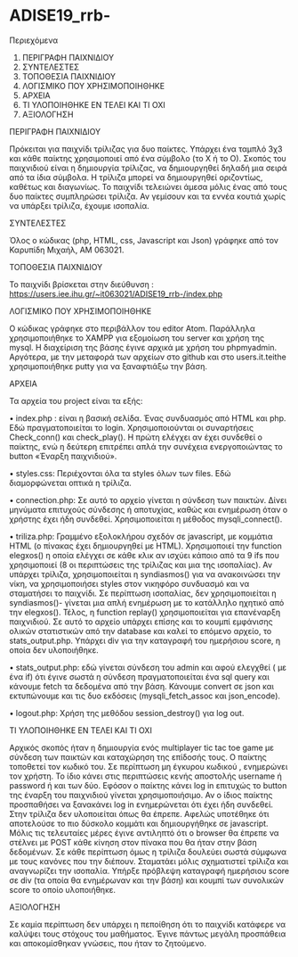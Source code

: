 # ADISE19_rrb-
Περιεχόμενα
1.	ΠΕΡΙΓΡΑΦΗ ΠΑΙΧΝΙΔΙΟΥ
2.	ΣΥΝΤΕΛΕΣΤΕΣ
3.	ΤΟΠΟΘΕΣΙΑ ΠΑΙΧΝΙΔΙΟΥ
4.	ΛΟΓΙΣΜΙΚΟ ΠΟΥ ΧΡΗΣΙΜΟΠΟΙΗΘΗΚΕ
5.	ΑΡΧΕΙΑ
6.	ΤΙ ΥΛΟΠΟΙΗΘΗΚΕ ΕΝ ΤΕΛΕΙ ΚΑΙ ΤΙ ΟΧΙ
7.	ΑΞΙΟΛΟΓΗΣΗ



ΠΕΡΙΓΡΑΦΗ ΠΑΙΧΝΙΔΙΟΥ

Πρόκειται για παιχνίδι τρίλιζας για δυο παίκτες. Υπάρχει ένα ταμπλό 3χ3 και κάθε παίκτης  χρησιμοποιεί από ένα σύμβολο (το Χ ή το Ο). Σκοπός του παιχνιδιού είναι η δημιουργία τρίλιζας, να δημιουργηθεί δηλαδή μια σειρά από τα ίδια σύμβολα. Η τρίλιζα μπορεί να δημιουργηθεί οριζοντίως, καθέτως και διαγωνίως. Το παιχνίδι τελειώνει άμεσα μόλις ένας από τους δυο παίκτες συμπληρώσει τρίλιζα. Αν γεμίσουν και τα εννέα κουτιά χωρίς να υπάρξει τρίλιζα, έχουμε ισοπαλία.

ΣΥΝΤΕΛΕΣΤΕΣ

Όλος ο κώδικας (php, HTML, css,  Javascript και Json) γράφηκε από τον Καρυπίδη Μιχαήλ, ΑΜ 063021. 

ΤΟΠΟΘΕΣΙΑ ΠΑΙΧΝΙΔΙΟΥ

Το παιχνίδι βρίσκεται στην διεύθυνση :  https://users.iee.ihu.gr/~it063021/ADISE19_rrb-/index.php

ΛΟΓΙΣΜΙΚΟ ΠΟΥ ΧΡΗΣΙΜΟΠΟΙΗΘΗΚΕ

Ο κώδικας γράφηκε στο περιβάλλον του editor Atom. Παράλληλα χρησιμοποιήθηκε το XAMPP για εξομοίωση του server και χρήση της mysql. Η διαχείριση της βάσης έγινε αρχικά με χρήση του phpmyadmin. Αργότερα, με την μεταφορά των αρχείων στο github και στο users.it.teithe χρησιμοποιήθηκε putty για να ξαναφτιάξω την βάση.

ΑΡΧΕΙΑ

Τα αρχεία του project είναι τα εξής:

•	index.php : είναι η βασική σελίδα. Ένας συνδυασμός από HTML και php. Εδώ πραγματοποιείται το login. Χρησιμοποιούνται οι συναρτήσεις Check_conn() και check_play(). Η πρώτη ελέγχει αν έχει συνδεθεί ο παίκτης, ενώ η δεύτερη επιτρέπει απλά την συνέχεια ενεργοποιώντας το button «Έναρξη παιχνιδιού». 

•	styles.css: Περιέχονται όλα τα styles όλων των files. Εδώ διαμορφώνεται οπτικά η τρίλιζα.

•	connection.php: Σε αυτό το αρχείο γίνεται η σύνδεση των παικτών. Δίνει μηνύματα επιτυχούς σύνδεσης ή αποτυχίας, καθώς και ενημέρωση όταν ο χρήστης έχει ήδη συνδεθεί. Χρησιμοποιείται η μέθοδος mysqli_connect().

•	triliza.php: Γραμμένο εξολοκλήρου σχεδόν σε javascript, με κομμάτια HTML (ο πίνακας έχει δημιουργηθεί με HTML). Χρησιμοποιεί την function elegxos() η οποία ελέγχει σε κάθε κλικ αν ισχύει κάποιο από τα 9 ifs που χρησιμοποιεί (8 οι περιπτώσεις της τρίλιζας και μια της ισοπαλίας). Αν υπάρχει τρίλιζα, χρησιμοποιείται η syndiasmos() για να ανακοινώσει την νίκη, να χρησιμοποιήσει styles στον νικηφόρο συνδυασμό και να σταματήσει το παιχνίδι.   Σε περίπτωση ισοπαλίας, δεν χρησιμοποιείται η syndiasmos()- γίνεται μια απλή ενημέρωση με το κατάλληλο ηχητικό από την elegxos(). Τέλος, η function replay() χρησιμοποιείται για επανέναρξη παιχνιδιού. Σε αυτό το αρχείο υπάρχει επίσης και το κουμπί εμφάνισης ολικών στατιστικών από την database και καλεί το επόμενο αρχείο, το stats_output.php. Υπάρχει div για την καταγραφή του ημερήσιου score, η οποία δεν υλοποιήθηκε.

•	stats_output.php: εδώ γίνεται σύνδεση του admin και αφού ελεγχθεί ( με ένα if) ότι έγινε σωστά η σύνδεση πραγματοποιείται ένα sql query και κάνουμε fetch  τα δεδομένα από την βάση. Κάνουμε convert σε json και εκτυπώνουμε και τις δυο εκδόσεις (mysqli_fetch_assoc  και json_encode).

•	logout.php: Χρήση της μεθόδου session_destroy()  για log out.

ΤΙ ΥΛΟΠΟΙΗΘΗΚΕ ΕΝ ΤΕΛΕΙ ΚΑΙ ΤΙ ΟΧΙ

Αρχικός σκοπός ήταν η δημιουργία ενός multiplayer tic tac toe game με σύνδεση των παικτών και καταχώρηση της επίδοσής τους.
Ο παίκτης τοποθετεί τον κωδικό του. Σε περίπτωση μη έγκυρου κωδικού , ενημερώνει τον χρήστη. Το ίδιο κάνει στις περιπτώσεις κενής αποστολής username ή password ή και των δύο. Εφόσον ο παίκτης κάνει log in επιτυχώς το button της έναρξη του παιχνιδιού γίνεται χρησιμοποιήσιμο. Αν ο ίδιος παίκτης προσπαθήσει να ξανακάνει log in ενημερώνεται ότι έχει ήδη συνδεθεί. 
Στην τρίλιζα δεν υλοποιείται όπως θα έπρεπε. Αφελώς υποτέθηκε ότι αποτελούσε το πιο δύσκολο κομμάτι και δημιουργήθηκε σε javascript. Μόλις τις τελευταίες μέρες έγινε αντιληπτό ότι ο browser θα έπρεπε να στέλνει με POST κάθε κίνηση στον πίνακα που θα ήταν στην βάση δεδομένων. Σε κάθε περίπτωση όμως η τρίλιζα δουλεύει σωστά σύμφωνα με τους κανόνες που την διέπουν. Σταματάει μόλις σχηματιστεί τρίλιζα και αναγνωρίζει την ισοπαλία. 
Υπήρξε πρόβλεψη καταγραφή ημερήσιου score σε div (τα οποία θα ενημέρωναν και την βάση) και κουμπί των  συνολικών score το οποίο υλοποιήθηκε.

ΑΞΙΟΛΟΓΗΣΗ

Σε καμία περίπτωση δεν υπάρχει η πεποίθηση ότι το παιχνίδι κατάφερε να καλύψει τους στόχους του μαθήματος. Έγινε πάντως μεγάλη προσπάθεια και αποκομίσθηκαν γνώσεις, που ήταν το ζητούμενο.  

